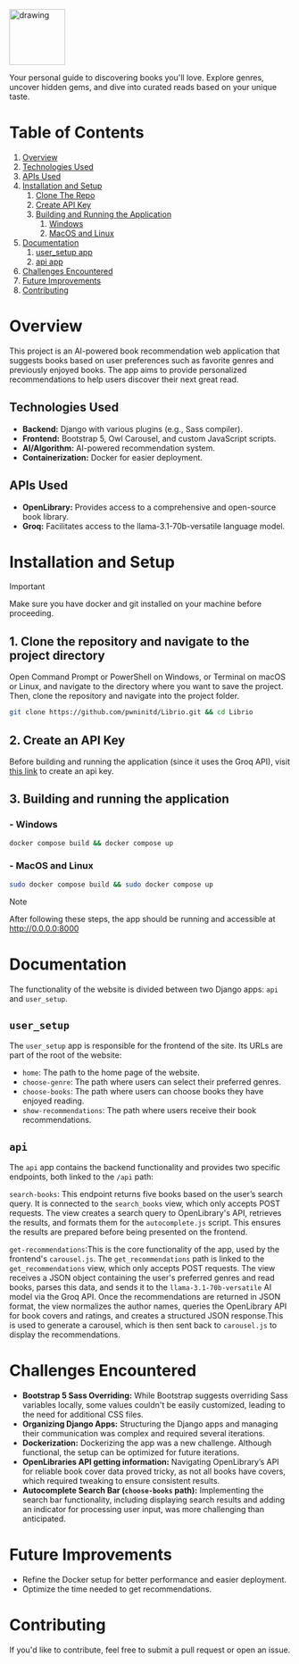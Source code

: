 <img src="static/assets/img/librio.png" alt="drawing" height="100"/>

Your personal guide to discovering books you'll love. Explore genres, uncover hidden gems, and dive into curated reads
based on your unique taste.

# Table of Contents
1. [Overview](#overview)
2. [Technologies Used](#technologies-used)
3. [APIs Used](#apis-used)
4. [Installation and Setup](#installation-and-setup)
   1. [Clone The Repo](#1-clone-the-repository-and-navigate-to-the-project-directory)
   2. [Create API Key](#2-create-an-api-key)
   3. [Building and Running the Application](#3-building-and-running-the-application)
      1. [Windows](#--windows)
      2. [MacOS and Linux](#--macos-and-linux)
5. [Documentation](#documentation)
   1. [user_setup app](#user_setup)
   2. [api app](#api)
6. [Challenges Encountered](#challenges-encountered)
7. [Future Improvements](#future-improvements)
8. [Contributing](#contributing)

# Overview

This project is an AI-powered book recommendation web application that suggests books based on user preferences such as
favorite genres and previously enjoyed books. The app aims to provide personalized recommendations to help users
discover their next great read.

## Technologies Used

- <strong>Backend:</strong> Django with various plugins (e.g., Sass compiler).
- <strong>Frontend:</strong> Bootstrap 5, Owl Carousel, and custom JavaScript scripts.
- <strong>AI/Algorithm:</strong> AI-powered recommendation system.
- <strong>Containerization:</strong> Docker for easier deployment.

## APIs Used

- <strong>OpenLibrary:</strong> Provides access to a comprehensive and open-source book library.
- <strong>Groq:</strong> Facilitates access to the llama-3.1-70b-versatile language model.

# Installation and Setup

> [!IMPORTANT]
> Make sure you have docker and git installed on your machine before proceeding.

## 1. Clone the repository and navigate to the project directory

Open Command Prompt or PowerShell on Windows, or Terminal on macOS or Linux, and navigate to the directory where you
want to save the project. Then, clone the repository and navigate into the project folder.

```sh
git clone https://github.com/pwninitd/Librio.git && cd Librio
```

## 2. Create an API Key

Before building and running the application (since it uses the Groq API),
visit [this link]('https://console.groq.com/keys') to create an api key.

## 3. Building and running the application

### - Windows

```sh
docker compose build && docker compose up
```

### - MacOS and Linux

```sh
sudo docker compose build && sudo docker compose up
```

> [!NOTE]
> After following these steps, the app should be running and accessible at http://0.0.0.0:8000

# Documentation

The functionality of the website is divided between two Django apps: `api` and `user_setup`.

## `user_setup`

The `user_setup` app is responsible for the frontend of the site. Its URLs are part of the root of the website:

- `home`: The path to the home page of the website.
- `choose-genre`: The path where users can select their preferred genres.
- `choose-books`: The path where users can choose books they have enjoyed reading.
- `show-recommendations`: The path where users receive their book recommendations.

## `api`

The `api` app contains the backend functionality and provides two specific endpoints, both linked to the `/api` path:

`search-books`: This endpoint returns five books based on the user’s search query. It is connected to the `search_books`
view, which only accepts POST requests. The view creates a search query to OpenLibrary's API, retrieves the results, and
formats them for the `autocomplete.js` script. This ensures the results are prepared before being presented on the
frontend.

`get-recommendations`:This is the core functionality of the app, used by the frontend's `carousel.js`.
The `get_recommendations` path is linked to the `get_recommendations` view, which only accepts POST requests. The view
receives a JSON object containing the user's preferred genres and read books, parses this data, and sends it to
the `llama-3.1-70b-versatile` AI model via the Groq API. Once the recommendations are returned in JSON format, the view
normalizes the author names, queries the OpenLibrary API for book covers and ratings, and creates a structured JSON
response.This is used to generate a carousel, which is then sent back to `carousel.js` to display the recommendations.

# Challenges Encountered

- <strong>Bootstrap 5 Sass Overriding:</strong> While Bootstrap suggests overriding Sass variables locally, some values
  couldn't be easily customized, leading to the need for additional CSS files.
- <strong>Organizing Django Apps:</strong> Structuring the Django apps and managing their communication was complex and
  required several iterations.
- <strong>Dockerization:</strong> Dockerizing the app was a new challenge. Although functional, the setup can be
  optimized for future iterations.
- <strong>OpenLibraries API getting information:</strong> Navigating OpenLibrary’s API for reliable book cover data
  proved tricky, as not all books have covers, which required tweaking to ensure consistent results.
- <strong>Autocomplete Search Bar (`choose-books` path):</strong> Implementing the search bar functionality, including
  displaying search results and adding an indicator for processing user input, was more challenging than anticipated.

# Future Improvements

- Refine the Docker setup for better performance and easier deployment.
- Optimize the time needed to get recommendations.

# Contributing

If you'd like to contribute, feel free to submit a pull request or open an issue.
